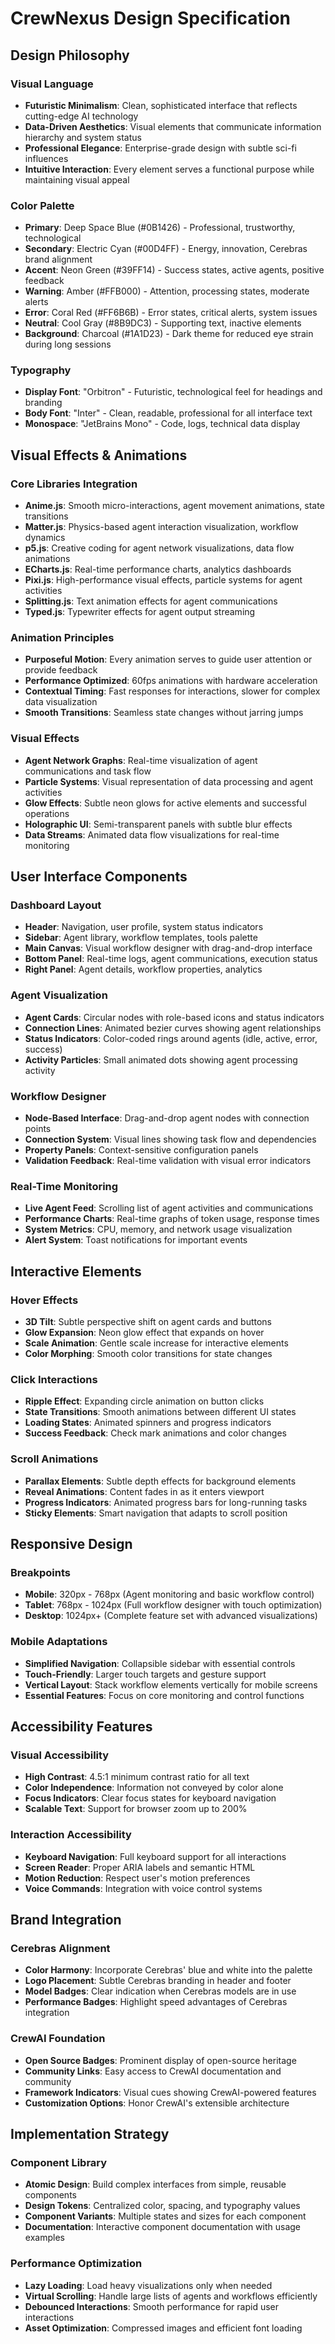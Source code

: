 # CrewNexus Design Specification

## Design Philosophy

### Visual Language
- **Futuristic Minimalism**: Clean, sophisticated interface that reflects cutting-edge AI technology
- **Data-Driven Aesthetics**: Visual elements that communicate information hierarchy and system status
- **Professional Elegance**: Enterprise-grade design with subtle sci-fi influences
- **Intuitive Interaction**: Every element serves a functional purpose while maintaining visual appeal

### Color Palette
- **Primary**: Deep Space Blue (#0B1426) - Professional, trustworthy, technological
- **Secondary**: Electric Cyan (#00D4FF) - Energy, innovation, Cerebras brand alignment
- **Accent**: Neon Green (#39FF14) - Success states, active agents, positive feedback
- **Warning**: Amber (#FFB000) - Attention, processing states, moderate alerts
- **Error**: Coral Red (#FF6B6B) - Error states, critical alerts, system issues
- **Neutral**: Cool Gray (#8B9DC3) - Supporting text, inactive elements
- **Background**: Charcoal (#1A1D23) - Dark theme for reduced eye strain during long sessions

### Typography
- **Display Font**: "Orbitron" - Futuristic, technological feel for headings and branding
- **Body Font**: "Inter" - Clean, readable, professional for all interface text
- **Monospace**: "JetBrains Mono" - Code, logs, technical data display

## Visual Effects & Animations

### Core Libraries Integration
- **Anime.js**: Smooth micro-interactions, agent movement animations, state transitions
- **Matter.js**: Physics-based agent interaction visualization, workflow dynamics
- **p5.js**: Creative coding for agent network visualizations, data flow animations
- **ECharts.js**: Real-time performance charts, analytics dashboards
- **Pixi.js**: High-performance visual effects, particle systems for agent activities
- **Splitting.js**: Text animation effects for agent communications
- **Typed.js**: Typewriter effects for agent output streaming

### Animation Principles
- **Purposeful Motion**: Every animation serves to guide user attention or provide feedback
- **Performance Optimized**: 60fps animations with hardware acceleration
- **Contextual Timing**: Fast responses for interactions, slower for complex data visualization
- **Smooth Transitions**: Seamless state changes without jarring jumps

### Visual Effects
- **Agent Network Graphs**: Real-time visualization of agent communications and task flow
- **Particle Systems**: Visual representation of data processing and agent activities
- **Glow Effects**: Subtle neon glows for active elements and successful operations
- **Holographic UI**: Semi-transparent panels with subtle blur effects
- **Data Streams**: Animated data flow visualizations for real-time monitoring

## User Interface Components

### Dashboard Layout
- **Header**: Navigation, user profile, system status indicators
- **Sidebar**: Agent library, workflow templates, tools palette
- **Main Canvas**: Visual workflow designer with drag-and-drop interface
- **Bottom Panel**: Real-time logs, agent communications, execution status
- **Right Panel**: Agent details, workflow properties, analytics

### Agent Visualization
- **Agent Cards**: Circular nodes with role-based icons and status indicators
- **Connection Lines**: Animated bezier curves showing agent relationships
- **Status Indicators**: Color-coded rings around agents (idle, active, error, success)
- **Activity Particles**: Small animated dots showing agent processing activity

### Workflow Designer
- **Node-Based Interface**: Drag-and-drop agent nodes with connection points
- **Connection System**: Visual lines showing task flow and dependencies
- **Property Panels**: Context-sensitive configuration panels
- **Validation Feedback**: Real-time validation with visual error indicators

### Real-Time Monitoring
- **Live Agent Feed**: Scrolling list of agent activities and communications
- **Performance Charts**: Real-time graphs of token usage, response times
- **System Metrics**: CPU, memory, and network usage visualization
- **Alert System**: Toast notifications for important events

## Interactive Elements

### Hover Effects
- **3D Tilt**: Subtle perspective shift on agent cards and buttons
- **Glow Expansion**: Neon glow effect that expands on hover
- **Scale Animation**: Gentle scale increase for interactive elements
- **Color Morphing**: Smooth color transitions for state changes

### Click Interactions
- **Ripple Effect**: Expanding circle animation on button clicks
- **State Transitions**: Smooth animations between different UI states
- **Loading States**: Animated spinners and progress indicators
- **Success Feedback**: Check mark animations and color changes

### Scroll Animations
- **Parallax Elements**: Subtle depth effects for background elements
- **Reveal Animations**: Content fades in as it enters viewport
- **Progress Indicators**: Animated progress bars for long-running tasks
- **Sticky Elements**: Smart navigation that adapts to scroll position

## Responsive Design

### Breakpoints
- **Mobile**: 320px - 768px (Agent monitoring and basic workflow control)
- **Tablet**: 768px - 1024px (Full workflow designer with touch optimization)
- **Desktop**: 1024px+ (Complete feature set with advanced visualizations)

### Mobile Adaptations
- **Simplified Navigation**: Collapsible sidebar with essential controls
- **Touch-Friendly**: Larger touch targets and gesture support
- **Vertical Layout**: Stack workflow elements vertically for mobile screens
- **Essential Features**: Focus on core monitoring and control functions

## Accessibility Features

### Visual Accessibility
- **High Contrast**: 4.5:1 minimum contrast ratio for all text
- **Color Independence**: Information not conveyed by color alone
- **Focus Indicators**: Clear focus states for keyboard navigation
- **Scalable Text**: Support for browser zoom up to 200%

### Interaction Accessibility
- **Keyboard Navigation**: Full keyboard support for all interactions
- **Screen Reader**: Proper ARIA labels and semantic HTML
- **Motion Reduction**: Respect user's motion preferences
- **Voice Commands**: Integration with voice control systems

## Brand Integration

### Cerebras Alignment
- **Color Harmony**: Incorporate Cerebras' blue and white into the palette
- **Logo Placement**: Subtle Cerebras branding in header and footer
- **Model Badges**: Clear indication when Cerebras models are in use
- **Performance Badges**: Highlight speed advantages of Cerebras integration

### CrewAI Foundation
- **Open Source Badges**: Prominent display of open-source heritage
- **Community Links**: Easy access to CrewAI documentation and community
- **Framework Indicators**: Visual cues showing CrewAI-powered features
- **Customization Options**: Honor CrewAI's extensible architecture

## Implementation Strategy

### Component Library
- **Atomic Design**: Build complex interfaces from simple, reusable components
- **Design Tokens**: Centralized color, spacing, and typography values
- **Component Variants**: Multiple states and sizes for each component
- **Documentation**: Interactive component documentation with usage examples

### Performance Optimization
- **Lazy Loading**: Load heavy visualizations only when needed
- **Virtual Scrolling**: Handle large lists of agents and workflows efficiently
- **Debounced Interactions**: Smooth performance for rapid user interactions
- **Asset Optimization**: Compressed images and efficient font loading